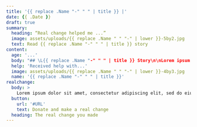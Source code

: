 ```yaml
---
title: '{{ replace .Name "-" " " | title }} |'
date: {{ .Date }}
draft: true
summary:
  heading: “Real change helped me ...”
  image: assets/uploads/{{ replace .Name " " "-" | lower }}-5by2.jpg
  text: Read {{ replace .Name "-" " " | title }} story
content:
  age: '...'
  body: "## \L{{ replace .Name "-" " " | title }} Story\n\nLorem ipsum dolor sit amet, consectetur adipiscing elit, sed do eiusmod tempor incididunt ut labore et dolore magna aliqua. Ut enim ad minim veniam, quis nostrud exercitation ullamco laboris nisi ut aliquip ex ea commodo consequat. Duis aute irure dolor in reprehenderit in voluptate velit esse cillum dolore eu fugiat nulla pariatur. Excepteur sint occaecat cupidatat non proident, sunt in culpa qui officia deserunt mollit anim id est laborum.\n\n> “Lorem ipsum dolor sit amet, consectetur adipiscing elit, sed do eiusmod tempor incididunt ut labore et dolore magna aliqua.”"
  help: 'Received help with...'
  image: assets/uploads/{{ replace .Name " " "-" | lower }}-4by3.jpg
  name: '{{ replace .Name "-" " " | title }}'
realchange:
  body: >
    Lorem ipsum dolor sit amet, consectetur adipiscing elit, sed do eiusmod tempor incididunt ut labore et dolore magna aliqua. Ut enim ad minim veniam, quis nostrud exercitation ullamco laboris nisi ut aliquip ex ea commodo consequat. Duis aute irure dolor in reprehenderit in voluptate velit esse cillum dolore eu fugiat nulla pariatur. Excepteur sint occaecat cupidatat non proident, sunt in culpa qui officia deserunt mollit anim id est laborum.
  button:
    url: '#URL'
    text: Donate and make a real change
  heading: The real change you made
---
```

